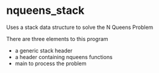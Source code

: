 # nqueens_stack

Uses a stack data structure to solve the N Queens Problem

There are three elements to this program
* a generic stack header
* a header containing nqueens functions
* main to process the problem

